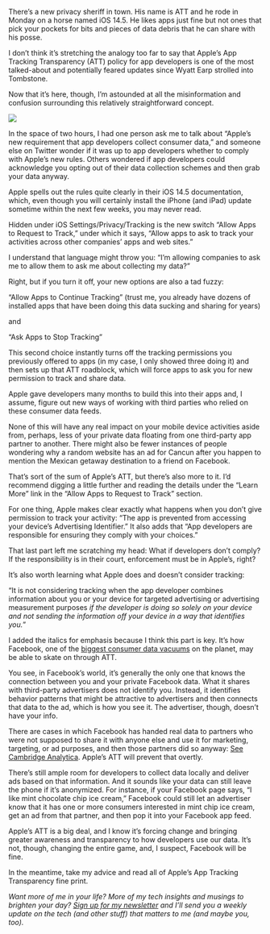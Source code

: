 There’s a new privacy sheriff in town. His name is ATT and he rode in Monday on a horse named iOS 14.5. He likes apps just fine but not ones that pick your pockets for bits and pieces of data debris that he can share with his posse.

I don’t think it’s stretching the analogy too far to say that Apple’s App Tracking Transparency (ATT) policy for app developers is one of the most talked-about and potentially feared updates since Wyatt Earp strolled into Tombstone.

Now that it’s here, though, I’m astounded at all the misinformation and confusion surrounding this relatively straightforward concept.

![](https://miro.medium.com/max/10368/0*B4ygEL8TGVED_RdC)

In the space of two hours, I had one person ask me to talk about “Apple’s new requirement that app developers collect consumer data,” and someone else on Twitter wonder if it was up to app developers whether to comply with Apple’s new rules. Others wondered if app developers could acknowledge you opting out of their data collection schemes and then grab your data anyway.

Apple spells out the rules quite clearly in their iOS 14.5 documentation, which, even though you will certainly install the iPhone (and iPad) update sometime within the next few weeks, you may never read.

Hidden under iOS Settings/Privacy/Tracking is the new switch “Allow Apps to Request to Track,” under which it says, “Allow apps to ask to track your activities across other companies’ apps and web sites.”

I understand that language might throw you: “I’m allowing companies to ask me to allow them to ask me about collecting my data?”

Right, but if you turn it off, your new options are also a tad fuzzy:

“Allow Apps to Continue Tracking” (trust me, you already have dozens of installed apps that have been doing this data sucking and sharing for years)

and

“Ask Apps to Stop Tracking”

This second choice instantly turns off the tracking permissions you previously offered to apps (in my case, I only showed three doing it) and then sets up that ATT roadblock, which will force apps to ask you for new permission to track and share data.

Apple gave developers many months to build this into their apps and, I assume, figure out new ways of working with third parties who relied on these consumer data feeds.

None of this will have any real impact on your mobile device activities aside from, perhaps, less of your private data floating from one third-party app partner to another. There might also be fewer instances of people wondering why a random website has an ad for Cancun after you happen to mention the Mexican getaway destination to a friend on Facebook.

That’s sort of the sum of Apple’s ATT, but there’s also more to it. I’d recommend digging a little further and reading the details under the “Learn More” link in the “Allow Apps to Request to Track” section.

For one thing, Apple makes clear exactly what happens when you don’t give permission to track your activity: “The app is prevented from accessing your device’s Advertising Identifier.” It also adds that “App developers are responsible for ensuring they comply with your choices.”

That last part left me scratching my head: What if developers don’t comply? If the responsibility is in their court, enforcement must be in Apple’s, right?

It’s also worth learning what Apple does and doesn’t consider tracking:

“It is not considering tracking when the app developer combines information about you or your device for targeted advertising or advertising measurement purposes _if the developer is doing so solely on your device and not sending the information off your device in a way that identifies you._”

I added the italics for emphasis because I think this part is key. It’s how Facebook, one of the [biggest consumer data vacuums](https://medium.com/@LanceUlanoff/the-great-unraveling-dc17eae49a63) on the planet, may be able to skate on through ATT.

You see, in Facebook’s world, it’s generally the only one that knows the connection between you and your private Facebook data. What it shares with third-party advertisers does not identify you. Instead, it identifies behavior patterns that might be attractive to advertisers and then connects that data to the ad, which is how you see it. The advertiser, though, doesn’t have your info.

There are cases in which Facebook has handed real data to partners who were not supposed to share it with anyone else and use it for marketing, targeting, or ad purposes, and then those partners did so anyway: [See Cambridge Analytica](https://www.nytimes.com/2018/04/04/us/politics/cambridge-analytica-scandal-fallout.html). Apple’s ATT will prevent that overtly.

There’s still ample room for developers to collect data locally and deliver ads based on that information. And it sounds like your data can still leave the phone if it’s anonymized. For instance, if your Facebook page says, “I like mint chocolate chip ice cream,” Facebook could still let an advertiser know that it has one or more consumers interested in mint chip ice cream, get an ad from that partner, and then pop it into your Facebook app feed.

Apple’s ATT is a big deal, and I know it’s forcing change and bringing greater awareness and transparency to how developers use our data. It’s not, though, changing the entire game, and, I suspect, Facebook will be fine.

In the meantime, take my advice and read all of Apple’s App Tracking Transparency fine print.

_Want more of me in your life? More of my tech insights and musings to brighten your day? [Sign up for my newsletter](https://www.getrevue.co/profile/lanceulanoff) and I’ll send you a weekly update on the tech (and other stuff) that matters to me (and maybe you, too)._
